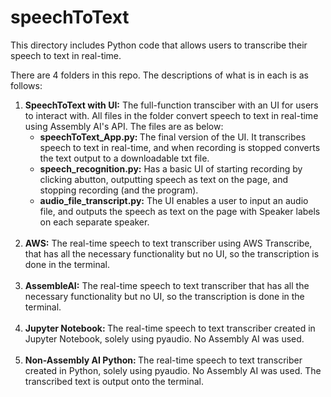 # speechToText
This directory includes Python code that allows users to transcribe their speech to text in real-time.

There are 4 folders in this repo. The descriptions of what is in each is as follows:
<br>
<ol>
  <li>
    <strong> SpeechToText with UI:</strong> The full-function transciber with an UI for users to interact with. All files in the folder convert speech to text in real-time using Assembly AI's API. The files are as below: 
    <ul>
      <li> <strong> speechToText_App.py: </strong> The final version of the UI. It transcribes speech to text in real-time, and when recording is stopped converts the text output to a downloadable txt file. <br></li>
      <li> <strong> speech_recognition.py:</strong> Has a basic UI of starting recording by clicking abutton, outputting speech as text on the page, and stopping recording (and the program). <br> </li>
      <li> <strong> audio_file_transcript.py:</strong> The UI enables a user to input an audio file, and outputs the speech as text on the page with Speaker labels on each separate speaker. <br> </li>
    </ul>
  </li><br>
  <li> <strong> AWS:</strong> The real-time speech to text transcriber using AWS Transcribe, that has all the necessary functionality but no UI, so the transcription is done in the terminal. </li><br>
  <li> <strong> AssembleAI:</strong> The real-time speech to text transcriber that has all the necessary functionality but no UI, so the transcription is done in the terminal. </li><br>
  <li> <strong> Jupyter Notebook: </strong> The real-time speech to text transcriber created in Jupyter Notebook, solely using pyaudio. No Assembly AI was used. </li><br>
  <li> <strong> Non-Assembly AI Python: </strong> The real-time speech to text transcriber created in Python, solely using pyaudio. No Assembly AI was used. The transcribed text is output onto the terminal.</li><br>
</ol>
